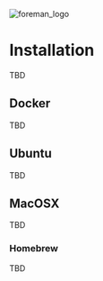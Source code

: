 ![foreman_logo](https://raw.github.com/cybergarage/foreman-doc/master/img/icon.png)

# Installation

TBD

## Docker

TBD

## Ubuntu

TBD

## MacOSX

TBD

### Homebrew

TBD